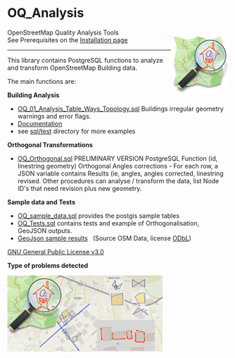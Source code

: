 # OQ_Analysis
OpenStreetMap Quality Analysis Tools         
<img align="right" width="132" height="132" src="img/OQi_132.png">
See Prerequisites on the [Installation page](https://github.com/pierzen/OQ_Analysis/blob/master/docs/Installation.md)

------------------------------------------------------------------------------------------------

This library contains PostgreSQL functions to analyze and transform OpenStreetMap Building data. 

The main functions are:

**Building Analysis** 

- [OQ_01_Analysis_Table_Ways_Topology.sql](sql/Analysis/OQ_01_Analysis_Table_Ways_Topology.sql) Buildings irregular geometry warnings  and error flags.
- [Documentation](docs/OQ_01_Building_Analysis%20-%20Buildings%20Topological%20evaluation%20and%20Form%20analysis.md)
- see [sql/test](sql/test) directory for more examples

**Orthogonal Transformations**

- [OQ_Orthogonal.sql](sql/Orthogonal/OQ_Orthogonal.sql) PRELIMINARY VERSION PostgreSQL Function (id, linestring geometry) Orthogonal Angles corrections - For each row, a JSON variable contains Results (ie, angles, angles corrected, linestring revised. Other procedures can analyse / transform the data, list Node ID's that need revision plus new geometry.

**Sample data and Tests**

- [OQ_sample_data.sql](sql/test/OQ_Sample_Data.sql) provides the postgis sample tables
- [OQ_Tests.sql](sql/test/OQ_Tests.sql) contains tests and example of Orthogonalisation, GeoJSON outputs.
- [GeoJson sample results](sql/test/geojson) &nbsp; (Source OSM Data, license [ODbL](https://www.openstreetmap.org/copyright))


[GNU General Public License v3.0](LICENSE)

**Type of problems detected**

<img align="left" width="70%" src="img/OQ-Analysis-Detects-Geometry-problems.png">


